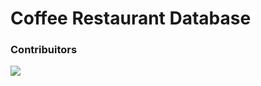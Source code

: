 # Coffee Restaurant Database





### Contribuitors

<a href="https://github.com/vldzz/coffee-bd/graphs/contributors">
  <img src="https://contrib.rocks/image?repo=vldzz/coffee-bd" />
</a>
